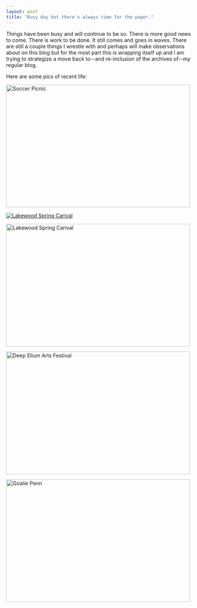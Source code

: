 ```yaml
---
layout: post
title: "Busy day but there's always time for the paper."
---
```


Things have been busy and will continue to be so. There is more good news to come. There is work to be done. It still comes and goes in waves. There are still a couple things I wrestle with and perhaps will make observations about on this blog but for the most part this is wrapping itself up and I am trying to strategize a move back to--and re-inclusion of the archives of--my regular blog.

Here are some pics of recent life:

<a href="http://www.flickr.com/photos/carissabyers/5631350506/" title="Soccer Picnic by carissabyers, on Flickr"><img src="http://farm6.static.flickr.com/5024/5631350506_f18bfaed10.jpg" width="500" height="334" alt="Soccer Picnic"></a>

<a href="http://www.flickr.com/photos/carissabyers/5609519035/" title="Lakewood Spring Carival by carissabyers, on Flickr"><img src="http://farm6.static.flickr.com/5224/5609519035_2888310e75_z.jpg" alt="Lakewood Spring Carival"></a>

<a href="http://www.flickr.com/photos/carissabyers/5610098872/" title="Lakewood Spring Carival by carissabyers, on Flickr"><img src="http://farm6.static.flickr.com/5145/5610098872_a1a00a86bc.jpg" width="500" height="334" alt="Lakewood Spring Carival"></a>

<a href="http://www.flickr.com/photos/carissabyers/5600708590/" title="Deep Ellum Arts Festival by carissabyers, on Flickr"><img src="http://farm6.static.flickr.com/5064/5600708590_0ed44e0c80.jpg" width="500" height="334" alt="Deep Ellum Arts Festival"></a>

<a href="http://www.flickr.com/photos/carissabyers/5607442933/" title="Goalie Penn by carissabyers, on Flickr"><img src="http://farm6.static.flickr.com/5106/5607442933_015ee04684.jpg" width="500" height="334" alt="Goalie Penn"></a>

